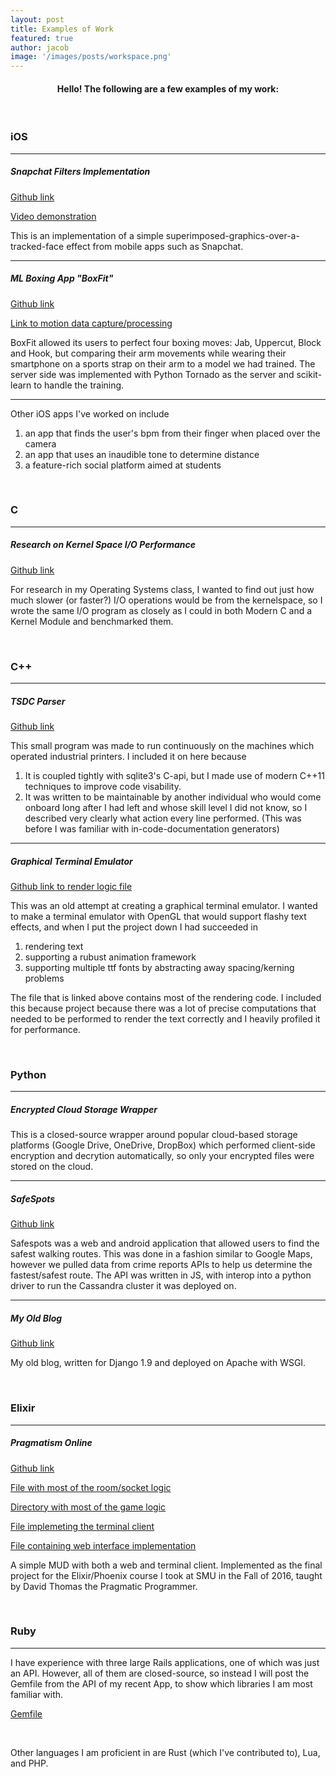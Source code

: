 ```yaml
---
layout: post
title: Examples of Work
featured: true
author: jacob
image: '/images/posts/workspace.png'
---
```


#### <center>Hello! The following are a few examples of my work:</center>
<br>

### **iOS**

* * *

##### Snapchat Filters Implementation
[Github link](https://github.com/Lorsen/ImageLab/tree/Lab_4)

[Video demonstration](https://www.youtube.com/watch?v=4eWPFaA1nwE)

This is an implementation of a simple superimposed-graphics-over-a-tracked-face
effect from mobile apps such as Snapchat.

- - -

##### ML Boxing App "BoxFit"
[Github link](https://github.com/Lorsen/BoxFit/tree/master/BoxFit)

[Link to motion data capture/processing](https://github.com/jpadkins/BoxFitSimpleTrainingApp/blob/master/BoxFitTrainingApp/MotionHandler.swift)

BoxFit allowed its users to perfect four boxing moves: Jab, Uppercut, Block and
Hook, but comparing their arm movements while wearing their smartphone on a sports
strap on their arm to a model we had trained. The server side was implemented with
Python Tornado as the server and scikit-learn to handle the training.

- - -

Other iOS apps I've worked on include 

1. an app that finds the user's bpm from their finger when placed over the camera
2. an app that uses an inaudible tone to determine distance
3. a feature-rich social platform aimed at students

<br>

### **C**

* * *

##### Research on Kernel Space I/O Performance
[Github link](https://github.com/jpadkins/KernelSpaceIO)

For research in my Operating Systems class, I wanted to find out just how much slower
(or faster?) I/O operations would be from the kernelspace, so I wrote the same I/O program
as closely as I could in both Modern C and a Kernel Module and benchmarked them.

<br>

### **C++**

* * *

##### TSDC Parser
[Github link](https://github.com/jpadkins/sdc_parser)

This small program was made to run continuously on the machines
which operated industrial printers. I included it on here because

1. It is coupled tightly with sqlite3's C-api, but I made use of modern
C++11 techniques to improve code visability.
2. It was written to be maintainable by another individual who would
come onboard long after I had left and whose skill level I did not know,
so I described very clearly what action every line performed. (This was
before I was familiar with in-code-documentation generators)

- - -

##### Graphical Terminal Emulator
[Github link to render logic file](https://github.com/jpadkins/GlyphRendererEngine/blob/master/old/src_old4/GLYF/Renderer.hpp)

This was an old attempt at creating a graphical terminal emulator. I wanted
to make a terminal emulator with OpenGL that would support flashy text effects,
and when I put the project down I had succeeded in

1. rendering text
2. supporting a rubust animation framework
3. supporting multiple ttf fonts by abstracting away spacing/kerning problems

The file that is linked above contains most of the rendering code. I included
this because project because there was a lot of precise computations that needed
to be performed to render the text correctly and I heavily profiled it for performance.

<br>

### **Python**

* * *

##### Encrypted Cloud Storage Wrapper

This is a closed-source wrapper around popular cloud-based storage platforms
(Google Drive, OneDrive, DropBox) which performed client-side encryption and
decrytion automatically, so only your encrypted files were stored on the cloud.

* * *

##### SafeSpots
[Github link](https://github.com/jpadkins/SafeSpotBackup/tree/master/safespots)

Safespots was a web and android application that allowed users to find the safest walking
routes. This was done in a fashion similar to Google Maps, however we pulled data from
crime reports APIs to help us determine the fastest/safest route. The API was written in
JS, with interop into a python driver to run the Cassandra cluster it was deployed on.

* * *

##### My Old Blog
[Github link](https://github.com/jpadkins/jpa.io/tree/master/blog)

My old blog, written for Django 1.9 and deployed on Apache with WSGI.

<br>

### **Elixir**

* * *

##### Pragmatism Online
[Github link](https://github.com/jpadkins/ElixirClassFinal)

[File with most of the room/socket logic](https://github.com/jpadkins/ElixirClassFinal/blob/master/mud_server/web/channels/room_channel.ex)

[Directory with most of the game logic](https://github.com/jpadkins/ElixirClassFinal/tree/master/mud_server/lib/mud_server)

[File implemeting the terminal client](https://github.com/jpadkins/ElixirClassFinal/blob/master/mud_client/lib/mud_client/socket_client.ex)

[File containing web interface implementation](https://github.com/jpadkins/ElixirClassFinal/blob/master/mud_server/web/static/js/chat.js)

A simple MUD with both a web and terminal client. Implemented as the
final project for the Elixir/Phoenix course I took at SMU in the Fall
of 2016, taught by David Thomas the Pragmatic Programmer.

<br>

### **Ruby**

* * *

I have experience with three large Rails applications, one of which was just an API.
However, all of them are closed-source, so instead I will post the Gemfile from the API
of my recent App, to show which libraries I am most familiar with.

[Gemfile](https://github.com/jpadkins/jpadkins.github.io/blob/master/_misc/Gemfile)

<br>

Other languages I am proficient in are Rust (which I've contributed to), Lua, and PHP.
